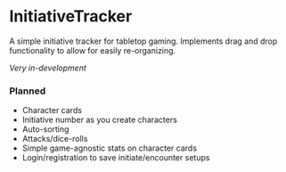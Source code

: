 # InitiativeTracker

A simple initiative tracker for tabletop gaming. Implements drag and drop functionality to allow for easily re-organizing.

*Very in-development*

### Planned 
* Character cards
* Initiative number as you create characters
* Auto-sorting
* Attacks/dice-rolls
* Simple game-agnostic stats on character cards
* Login/registration to save initiate/encounter setups
